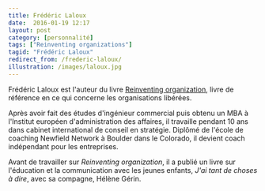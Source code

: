 ```yaml
---
title: Frédéric Laloux
date:  2016-01-19 12:17
layout: post
category: [personnalité]
tags: ["Reinventing organizations"]
tagid: "Frédéric Laloux"
redirect_from: /frederic-laloux/
illustration: /images/laloux.jpg
---
```


Frédéric Laloux est l'auteur du livre [Reinventing organization](/reinventing-organization/), livre de référence en ce qui concerne les organisations libérées.

Après avoir fait des études d'ingénieur commercial puis obtenu un MBA à l'Institut européen d'administration des affaires, il travaille pendant 10 ans dans cabinet international de conseil en stratégie. Diplômé de l'école de coaching Newfield Network à Boulder dans le Colorado, il devient coach indépendant pour les entreprises.

Avant de travailler sur *Reinventing organization*, il a publié un livre sur l'éducation et la communication avec les jeunes enfants, *J'ai tant de choses à dire*, avec sa compagne, Hélène Gérin.
